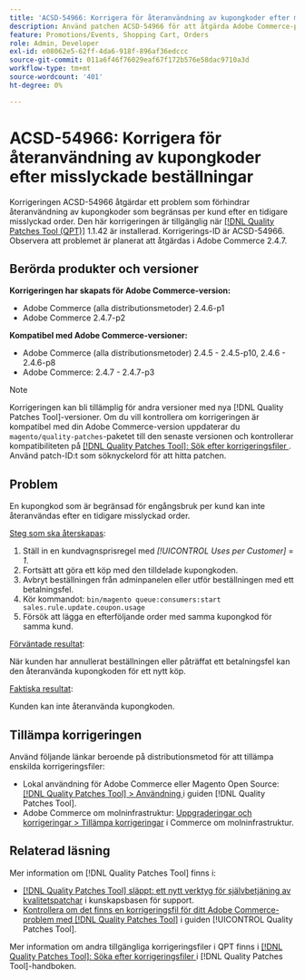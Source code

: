 ```yaml
---
title: 'ACSD-54966: Korrigera för återanvändning av kupongkoder efter misslyckade beställningar'
description: Använd patchen ACSD-54966 för att åtgärda Adobe Commerce-problemet och förhindra återanvändning av kupongkoder som begränsas per kampanj och kundvagn efter en tidigare misslyckad beställning.
feature: Promotions/Events, Shopping Cart, Orders
role: Admin, Developer
exl-id: e08062e5-62ff-4da6-918f-896af36edccc
source-git-commit: 011a6f46f76029eaf67f172b576e58dac9710a3d
workflow-type: tm+mt
source-wordcount: '401'
ht-degree: 0%

---
```


# ACSD-54966: Korrigera för återanvändning av kupongkoder efter misslyckade beställningar

Korrigeringen ACSD-54966 åtgärdar ett problem som förhindrar återanvändning av kupongkoder som begränsas per kund efter en tidigare misslyckad order. Den här korrigeringen är tillgänglig när [[!DNL Quality Patches Tool (QPT)]](https://experienceleague.adobe.com/sv/docs/commerce-operations/tools/quality-patches-tool/quality-patches-tool-to-self-serve-quality-patches) 1.1.42 är installerad. Korrigerings-ID är ACSD-54966. Observera att problemet är planerat att åtgärdas i Adobe Commerce 2.4.7.

## Berörda produkter och versioner

**Korrigeringen har skapats för Adobe Commerce-version:**

* Adobe Commerce (alla distributionsmetoder) 2.4.6-p1
* Adobe Commerce 2.4.7-p2

**Kompatibel med Adobe Commerce-versioner:**

* Adobe Commerce (alla distributionsmetoder) 2.4.5 - 2.4.5-p10, 2.4.6 - 2.4.6-p8
* Adobe Commerce: 2.4.7 - 2.4.7-p3

>[!NOTE]
>
>Korrigeringen kan bli tillämplig för andra versioner med nya [!DNL Quality Patches Tool]-versioner. Om du vill kontrollera om korrigeringen är kompatibel med din Adobe Commerce-version uppdaterar du `magento/quality-patches`-paketet till den senaste versionen och kontrollerar kompatibiliteten på [[!DNL Quality Patches Tool]: Sök efter korrigeringsfiler ](https://experienceleague.adobe.com/tools/commerce-quality-patches/index.html?lang=sv-SE). Använd patch-ID:t som söknyckelord för att hitta patchen.

## Problem

En kupongkod som är begränsad för engångsbruk per kund kan inte återanvändas efter en tidigare misslyckad order.

<u>Steg som ska återskapas</u>:

1. Ställ in en kundvagnsprisregel med *[!UICONTROL Uses per Customer]* = *1*.
1. Fortsätt att göra ett köp med den tilldelade kupongkoden.
1. Avbryt beställningen från adminpanelen eller utför beställningen med ett betalningsfel.
1. Kör kommandot: `bin/magento queue:consumers:start sales.rule.update.coupon.usage`
1. Försök att lägga en efterföljande order med samma kupongkod för samma kund.

<u>Förväntade resultat</u>:

När kunden har annullerat beställningen eller påträffat ett betalningsfel kan den återanvända kupongkoden för ett nytt köp.

<u>Faktiska resultat</u>:

Kunden kan inte återanvända kupongkoden.

## Tillämpa korrigeringen

Använd följande länkar beroende på distributionsmetod för att tillämpa enskilda korrigeringsfiler:

* Lokal användning för Adobe Commerce eller Magento Open Source: [[!DNL Quality Patches Tool] > Användning ](/help/tools/quality-patches-tool/usage.md) i guiden [!DNL Quality Patches Tool].
* Adobe Commerce om molninfrastruktur: [Uppgraderingar och korrigeringar > Tillämpa korrigeringar](https://experienceleague.adobe.com/docs/commerce-cloud-service/user-guide/develop/upgrade/apply-patches.html?lang=sv-SE) i Commerce om molninfrastruktur.

## Relaterad läsning

Mer information om [!DNL Quality Patches Tool] finns i:

* [[!DNL Quality Patches Tool] släppt: ett nytt verktyg för självbetjäning av kvalitetspatchar](https://experienceleague.adobe.com/sv/docs/commerce-operations/tools/quality-patches-tool/quality-patches-tool-to-self-serve-quality-patches) i kunskapsbasen för support.
* [Kontrollera om det finns en korrigeringsfil för ditt Adobe Commerce-problem med  [!DNL Quality Patches Tool]](/help/tools/quality-patches-tool/patches-available-in-qpt/check-patch-for-magento-issue-with-magento-quality-patches.md) i guiden [!UICONTROL Quality Patches Tool].

Mer information om andra tillgängliga korrigeringsfiler i QPT finns i [[!DNL Quality Patches Tool]: Söka efter korrigeringsfiler ](https://experienceleague.adobe.com/tools/commerce-quality-patches/index.html?lang=sv-SE) i [!DNL Quality Patches Tool]-handboken.
